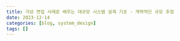 ```yaml
---
title: 가상 면접 사례로 배우는 대규모 시스템 설계 기초 - 개략적인 규모 추정
date: 2023-12-14
categories: [blog, system_design]
tags: []
---
```

